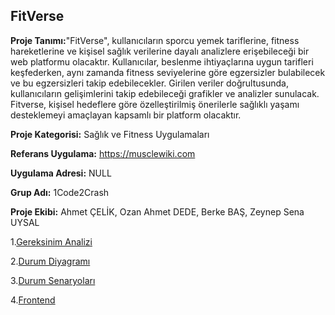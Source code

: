 ## FitVerse

**Proje Tanımı:**"FitVerse", kullanıcıların sporcu yemek tariflerine, fitness hareketlerine ve kişisel sağlık verilerine dayalı analizlere erişebileceği bir web platformu olacaktır. Kullanıcılar, beslenme ihtiyaçlarına uygun tarifleri keşfederken, aynı zamanda fitness seviyelerine göre egzersizler bulabilecek ve bu egzersizleri takip edebilecekler. Girilen veriler doğrultusunda, kullanıcıların gelişimlerini takip edebileceği grafikler ve analizler sunulacak. Fitverse, kişisel hedeflere göre özelleştirilmiş önerilerle sağlıklı yaşamı desteklemeyi amaçlayan kapsamlı bir platform olacaktır.

**Proje Kategorisi:** Sağlık ve Fitness Uygulamaları

**Referans Uygulama:** https://musclewiki.com

**Uygulama Adresi:** NULL

**Grup Adı:** 1Code2Crash

**Proje Ekibi:** Ahmet ÇELİK, Ozan Ahmet DEDE, Berke BAŞ, Zeynep Sena UYSAL

1.[Gereksinim Analizi](https://github.com/OAdede/FitVerse/blob/main/Gereksinim-Analizi.md)

2.[Durum Diyagramı](https://github.com/OAdede/FitVerse/blob/main/Durum-Diyagramı.md)

3.[Durum Senaryoları](https://github.com/OAdede/FitVerse/blob/main/Durum-Senaryoları.md)

4.[Frontend](https://github.com/OAdede/FitVerse/blob/main/Frontend.md)

